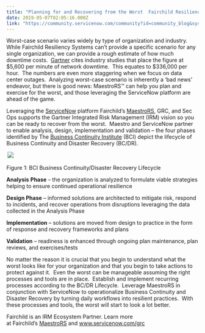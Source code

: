 ```yaml
---
title: "Planning for and Recovering from the Worst  Fairchild Resiliency Systems"
date: 2019-05-07T02:05:16.000Z
link: "https://community.servicenow.com/community?id=community_blog&sys_id=96d58089db91bb08fece0b55ca9619d2"
---
```

<p>Worst-case scenario varies widely by type of organization and industry.  While Fairchild Resiliency Systems can’t provide a specific scenario for any single organization, we can provide a rough estimate of how much downtime costs.  <a href="https://blogs.gartner.com/andrew-lerner/2014/07/16/the-cost-of-downtime/" rel="nofollow">Gartner</a> cites industry studies that place the figure at $5,600 per minute of network downtime.  This equates to $336,000 per hour.  The numbers are even more staggering when we focus on data center outages.  Analyzing worst-case scenario is inherently a ‘bad news’ endeavor, but there is good news: MaestroRS™ can help you plan and exercise for the worst, and those leveraging the ServiceNow platform are ahead of the game.</p>
<p>Leveraging the <a href="http://www.servicenow.com" rel="nofollow">ServiceNow</a> platform Fairchild’s <a href="https://fairchildrs.com/maestrors" rel="nofollow">MaestroRS</a>, GRC, and Sec Ops supports the Gartner Integrated Risk Management (IRM) vision so you can be ready to recover from the worst.  Maestro and ServiceNow partner to enable analysis, design, implementation and validation – the four phases identified by The <a href="https://www.thebci.org/knowledge/introduction-to-business-continuity.html" rel="nofollow">Business Continuity Institute</a> (BCI) depict the lifecycle of Business Continuity and Disaster Recovery (BC/DR). </p>
<p><strong> <img src="https://community.servicenow.com/ce65c085db91bb08fece0b55ca96198d.iix" /></strong></p>
<p>Figure 1: BCI Business Continuity/Disaster Recovery Lifecycle</p>
<p><strong>Analysis</strong> <strong>Phase</strong> – the organization is analyzed to formulate viable strategies helping to ensure continued operational resilience</p>
<p><strong>Design Phase</strong> – informed solutions are architected to mitigate risk, respond to incidents, and recover operations from disruptions leveraging the data collected in the Analysis Phase</p>
<p><strong>Implementation</strong> – solutions are moved from design to practice in the form of response and recovery frameworks and plans</p>
<p><strong>Validation</strong> – readiness is enhanced through ongoing plan maintenance, plan reviews, and exercises/tests</p>
<p>No matter the reason it is crucial that you begin to understand what the worst looks like for your organization and that you begin to take actions to protect against it.  Even the worst can be manageable assuming the right processes and tools are in place.  Establish and implement recurring processes according to the BC/DR Lifecycle.  Leverage MaestroRS in conjunction with ServiceNow to operationalize Business Continuity and Disaster Recovery by turning daily workflows into resilient practices.  With these processes and tools, the worst will start to look a lot better.</p>
<p>Fairchild is an IRM Ecosystem Partner. Learn more at Fairchild’s <a href="https://fairchildrs.com/maestrors" rel="nofollow">MaestroRS</a> and <a href="https://www.servicenow.com/products/governance-risk-and-compliance.html" rel="nofollow">www.servicenow.com/grc</a></p>
<p> </p>